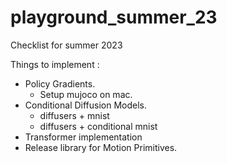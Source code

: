 # playground_summer_23
Checklist for summer 2023

Things to implement : 
* Policy Gradients. 
  * Setup mujoco on mac.
* Conditional Diffusion Models. 
  * diffusers + mnist
  * diffusers + conditional mnist
* Transformer implementation
* Release library for Motion Primitives. 
